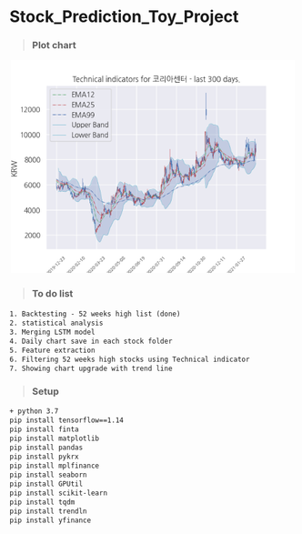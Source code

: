 # Stock_Prediction_Toy_Project
>### Plot chart
<p align="center">
  <img src="results/코리아센터.png" width="500"/>
</p>

>### To do list
```
1. Backtesting - 52 weeks high list (done)
2. statistical analysis
3. Merging LSTM model
4. Daily chart save in each stock folder
5. Feature extraction
6. Filtering 52 weeks high stocks using Technical indicator
7. Showing chart upgrade with trend line
```

>### Setup
```
+ python 3.7
pip install tensorflow==1.14
pip install finta 
pip install matplotlib
pip install pandas 
pip install pykrx 
pip install mplfinance
pip install seaborn 
pip install GPUtil 
pip install scikit-learn 
pip install tqdm
pip install trendln
pip install yfinance

```
